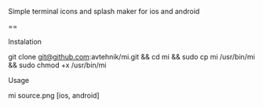Simple terminal icons and splash maker for ios and android

==

Instalation 

git clone git@github.com:avtehnik/mi.git && cd mi && sudo cp  mi /usr/bin/mi && sudo chmod +x /usr/bin/mi

Usage 

mi source.png [ios, android]

